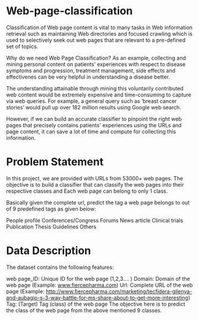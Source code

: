 # Web-page-classification

Classification of Web page content is vital to many tasks in Web information retrieval such as maintaining Web directories and focused crawling which is used to selectively seek out web pages that are relevant to a pre-defined set of topics.

Why do we need Web Page Classification?
As an example, collecting and mining personal content on patients’ experiences with respect to disease symptoms and progression, treatment management, side effects and effectivenes can be very helpful in understanding a disease better.

The understanding attainable through mining this voluntarily contributed web content would be extremely expensive and time-consuming to capture via web queries. For example, a general query such as ‘breast cancer stories’ would pull up over 182 million results using Google web search.

However, if we can build an accurate classifier to pinpoint the right web pages that precisely contains patients' experiences using the URLs and page content, it can save a lot of time and compute for collecting this information.

# Problem Statement
In this project, we are provided with URLs from 53000+ web pages. The objective is to build a classifier that can classify the web pages into their respective classes and Each web page can belong to only 1 class.

Basically given the complete url, predict the tag a web page belongs to out of 9 predefined tags as given below:

People profile
Conferences/Congress
Forums
News article
Clinical trials
Publication
Thesis
Guidelines
Others
# Data Description
The dataset contains the following features:

web page_ID: Unique ID for the web page (1,2,3.... )
Domain: Domain of the web page (Example: www.fiercepharma.com)
Url: Complete URL of the web page (Example: http://www.fiercepharma.com/marketing/tecfidera-gilenya-and-aubagio-s-3-way-battle-for-ms-share-about-to-get-more-interesting)
Tag: (Target) Tag (class) of the web page
The objective here is to predict the class of the web page from the above mentioned 9 classes.
